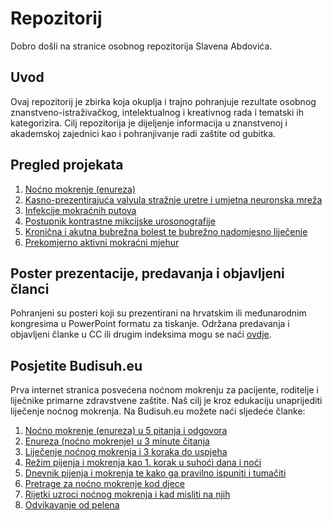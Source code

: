 # Repozitorij

Dobro došli na stranice osobnog repozitorija Slavena Abdovića.

## Uvod

Ovaj repozitorij je zbirka koja okuplja i trajno pohranjuje rezultate osobnog znanstveno-istraživačkog, intelektualnog i kreativnog rada i tematski ih kategorizira. Cilj repozitorija je dijeljenje informacija u znanstvenoj i akademskoj zajednici kao i pohranjivanje radi zaštite od gubitka.

## Pregled projekata

1. [Noćno mokrenje (enureza)](enureza.md)
2. [Kasno-prezentirajuća valvula stražnje uretre i umjetna neuronska mreža](puv.md)
3. [Infekcije mokraćnih putova](uti.md)
4. [Postupnik kontrastne mikcijske urosonografije](cevus.md)
5. [Kronična i akutna bubrežna bolest te bubrežno nadomjesno liječenje](ckd.md)
6. [Prekomjerno aktivni mokraćni mjehur](oab.md)

## Poster prezentacije, predavanja i objavljeni članci

Pohranjeni su posteri koji su prezentirani na hrvatskim ili međunarodnim kongresima u PowerPoint formatu za tiskanje. Održana predavanja i objavljeni članke u CC ili drugim indeksima mogu se naći [ovdje](art.md).

## Posjetite Budisuh.eu

Prva internet stranica posvećena noćnom mokrenju za pacijente, roditelje i liječnike primarne zdravstvene zaštite. Naš cilj je kroz edukaciju unaprijediti liječenje noćnog mokrenja. Na Budisuh.eu možete naći sljedeće članke:

1. [Noćno mokrenje (enureza) u 5 pitanja i odgovora](https://budisuh.eu/nocno-mokrenje-enureza-djeca-dijagnostika-lijecenje/) 
2. [Enureza (noćno mokrenje) u 3 minute čitanja](https://budisuh.eu/enureza-nocno-mokrenje-ukratko/) 
3. [Liječenje noćnog mokrenja i 3 koraka do uspjeha](https://budisuh.eu/uspjesno-lijecenje-nocnog-mokrenja/) 
4. [Režim pijenja i mokrenja kao 1. korak u suhoći dana i noći](https://budisuh.eu/rezim-pijenja-i-mokrenja-prvi-korak-do-suhoce/) 
5. [Dnevnik pijenja i mokrenja te kako ga pravilno ispuniti i tumačiti](https://budisuh.eu/dnevnik-pijenja-i-mokrenja-ispunjavanje-tumacenje/) 
6. [Pretrage za noćno mokrenje kod djece](https://budisuh.eu/pretrage-za-nocno-mokrenje-kod-djece/) 
7. [Rijetki uzroci noćnog mokrenja i kad misliti na njih](https://budisuh.eu/rijetki-uzroci-nocnog-mokrenja/) 
8. [Odvikavanje od pelena](https://budisuh.eu/odvikavanje-od-pelena/) 
